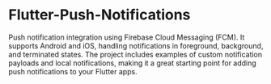 # Flutter-Push-Notifications
Push notification integration using Firebase Cloud Messaging (FCM). It supports Android and iOS, handling notifications in foreground, background, and terminated states. The project includes examples of custom notification payloads and local notifications, making it a great starting point for adding push notifications to your Flutter apps.
